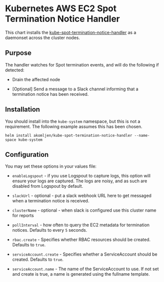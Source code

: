 # Kubernetes AWS EC2 Spot Termination Notice Handler

This chart installs the [kube-spot-termination-notice-handler](https://github.com/kube-aws/kube-spot-termination-notice-handler) as a daemonset across the cluster nodes.

## Purpose

The handler watches for Spot termination events, and will do the following if detected:

* Drain the affected node

* [Optional] Send a message to a Slack channel informing that a termination notice has been received.

## Installation

You should install into the `kube-system` namespace, but this is not a requirement. The following example assumes this has been chosen.

```
helm install akomljen/kube-spot-termination-notice-handler --name-space kube-system
```

## Configuration

You may set these options in your values file:

* `enableLogspout` - if you use Logspout to capture logs, this option will ensure your logs are captured. The logs are noisy, and as such are disabled from Logspout by default.

* `slackUrl` - optional - put a slack webhook URL here to get messaged when a termination notice is received.

* `clusterName` - optional - when slack is configured use this cluster name for reports

* `pollInterval` - how often to query the EC2 metadata for termination notices. Defaults to every `5` seconds.

* `rbac.create` -  Specifies whether RBAC resources should be created. Defaults to `true`.

* `serviceAccount.create` -  Specifies whether a ServiceAccount should be created. Defaults to `true`.

* `serviceAccount.name` - The name of the ServiceAccount to use. If not set and create is true, a name is generated using the fullname template.
